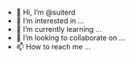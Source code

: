 - 👋 Hi, I’m @suiterd
- 👀 I’m interested in ...
- 🌱 I’m currently learning ...
- 💞️ I’m looking to collaborate on ...
- 📫 How to reach me ...

<!---
suiterd/suiterd is a ✨ special ✨ repository because its `README.md` (this file) appears on your GitHub profile.
You can click the Preview link to take a look at your changes.
--->
